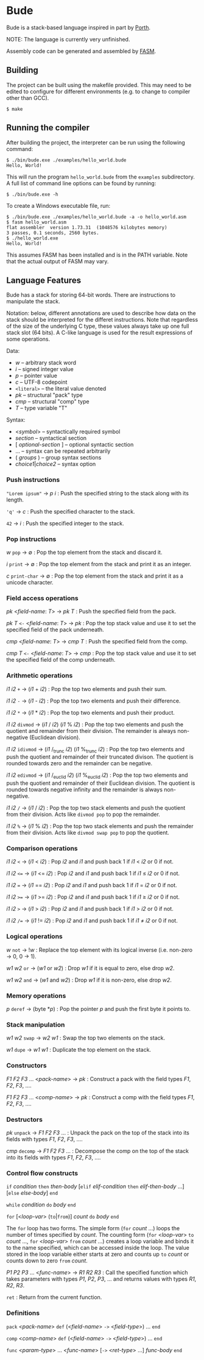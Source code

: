 # Bude
Bude is a stack-based language inspired in part by [Porth](https://gitlab.com/tsoding/porth).

NOTE: The language is currently very unfinished.

Assembly code can be generated and assembled by [FASM](https://flatassembler.net/).

## Building

The project can be built using the makefile provided. This may need to be edited to configure
for different environments (e.g. to change to compiler other than GCC).

```shell
$ make
```

## Running the compiler

After building the project, the interpreter can be run using the following command:

```shellsession
$ ./bin/bude.exe ./examples/hello_world.bude
Hello, World!
```

This will run the program `hello_world.bude` from the `examples` subdirectory. A full list of
command line options can be found by running:

```shell
$ ./bin/bude.exe -h
```

To create a Windows executable file, run:

```shellsession
$ ./bin/bude.exe ./examples/hello_world.bude -a -o hello_world.asm
$ fasm hello_world.asm
flat assembler  version 1.73.31  (1048576 kilobytes memory)
3 passes, 0.1 seconds, 2560 bytes.
$ ./hello_world.exe
Hello, World!
```

This assumes FASM has been installed and is in the PATH variable. Note that the
actual output of FASM may vary.

## Language Features

Bude has a stack for storing 64-bit words. There are instructions to manipulate the stack.

Notation: below, different annotations are used to describe how data on the stack should be
interpreted for the differet instructions. Note that regardless of the size of the underlying
C type, these values always take up one full stack slot (64 bits). A C-like language is used
for the result expressions of some operations.

Data:
* _w_ &ndash; arbitrary stack word
* _i_ &ndash; signed integer value
* _p_ &ndash; pointer value
* _c_ &ndash; UTF-8 codepoint
* `<literal>` &ndash; the literal value denoted
* _pk_ &ndash; structural "pack" type
* _cmp_ &ndash; structural "comp" type
* _T_ &ndash; type variable "T"

Syntax:
* <_symbol_> &ndash; syntactically required symbol
* _section_ &ndash; syntactical section
* [ _optional-section_ ] &ndash; optional syntactic section
* &hellip; &ndash; syntax can be repeated arbitrarily
* ( _groups_ ) &ndash; group syntax sections
* _choice1_|_choice2_ &ndash; syntax option

### Push instructions

`"Lorem ipsum"` &rarr; _p_ _i_ : Push the specified string to the stack
along with its length.

`'q'` &rarr; _c_ : Push the specified character to the stack.

`42` &rarr; _i_ : Push the specified integer to the stack.

### Pop instructions

_w_ `pop` &rarr; &varnothing; : Pop the top element from the stack and discard it.

_i_ `print` &rarr; &varnothing; : Pop the top element from the stack and print it as an integer.

_c_ `print-char` &rarr; &varnothing; : Pop the top element from the stack and print it as a
unicode character.

### Field access operations

_pk_ <_field-name_: _T_> &rarr; _pk_ _T_ : Push the specified field from the pack.

_pk_ _T_ `<-` <_field-name_: _T_> &rarr; _pk_ : Pop the top stack value and use it to set the
specified field of the pack underneath.

_cmp_ <_field-name_: _T_> &rarr; _cmp_ _T_ : Push the specified field from the comp.

_cmp_ _T_ `<-` <_field-name_: _T_> &rarr; _cmp_ : Pop the top stack value and use it to set the
specified field of the comp underneath.

### Arithmetic operations

_i1_ _i2_ `+` &rarr; (_i1_ + _i2_) : Pop the top two elements and push their sum.

_i1_ _i2_ `-` &rarr; (_i1_ - _i2_) : Pop the top two elements and push their difference.

_i1_ _i2_ `*` &rarr; (_i1_ \* _i2_) : Pop the top two elements and push their product.

_i1_ _i2_ `divmod` &rarr; (_i1_ / _i2_) (_i1_ \% _i2_) : Pop the top two elements and push the
quotient and remainder from their division. The remainder is always non-negative
(Euclidean division).

_i1_ _i2_ `idivmod` &rarr; (_i1_ /<sub>trunc</sub> _i2_) (_i1_ \%<sub>trunc</sub> _i2_) :
Pop the top two elements
and push the quotient and remainder of their truncated divison. The quotient is rounded
towards zero and the remainder can be negative.

_i1_ _i2_ `edivmod` &rarr; (_i1_ /<sub>euclid</sub> _i2_) (_i1_ \%<sub>euclid</sub> _i2_) :
Pop the top two elements and
push the quotient and remainder of their Euclidean division. The quotient is rounded towards
negative infinity and the remainder is always non-negative.

_i1_ _i2_ `/` &rarr; (_i1_ / _i2_) : Pop the top two stack elements and push the quotient from
their division. Acts like `divmod pop` to pop the remainder.

_i1_ _i2_ `%` &rarr; (_i1_ \% _i2_) : Pop the top two stack elements and push the remainder from
their division. Acts like `divmod swap pop` to pop the quotient.

### Comparison operations

_i1_ _i2_ `<` &rarr; (_i1_ < _i2_) : Pop _i2_ and _i1_ and push back 1 if _i1_ < _i2_
or 0 if not.

_i1_ _i2_ `<=` &rarr; (_i1_ <= _i2_) : Pop _i2_ and _i1_ and push back 1 if  _i1_ &le; _i2_
or 0 if not.

_i1_ _i2_ `=` &rarr; (_i1_ == _i2_) : Pop _i2_ and _i1_ and push back 1 if _i1_ = _i2_
or 0 if not.

_i1_ _i2_ `>=` &rarr; (_i1_ >= _i2_) : Pop _i2_ and _i1_ and push back 1 if _i1_ &ge; _i2_
or 0 if not.

_i1_ _i2_ `>` &rarr; (_i1_ > _i2_) : Pop _i2_ and _i1_ and push back 1 if _i1_ > _i2_
or 0 if not.

_i1_ _i2_ `/=` &rarr; (_i1_ != _i2_) : Pop _i2_ and _i1_ and push back 1 if _i1_ &ne; _i2_
or 0 if not.

### Logical operations

_w_ `not` &rarr; !_w_ : Replace the top element with its logical inverse (i.e. non-zero &rarr; 0,
0 &rarr; 1).

_w1_ _w2_ `or` &rarr; (_w1_ or _w2_) : Drop _w1_ if it is equal to zero, else drop _w2_.

_w1_ _w2_ `and` &rarr; (_w1_ and _w2_) : Drop _w1_ if it is non-zero, else drop _w2_.

### Memory operations

_p_ `deref` &rarr; (byte \*_p_) : Pop the pointer _p_ and push the first byte it points to.

### Stack manipulation

_w1_ _w2_ `swap` &rarr; _w2_ _w1_ : Swap the top two elements on the stack.

_w1_ `dupe` &rarr; _w1_ _w1_ : Duplicate the top element on the stack.

### Constructors

_F1_ _F2_ _F3_ &hellip; <_pack-name_> &rarr; _pk_ : Construct a pack with the field types
_F1_, _F2_, _F3_, &hellip;.

_F1_ _F2_ _F3_ &hellip; <_comp-name_> &rarr; _pk_ : Construct a comp with the field types
_F1_, _F2_, _F3_, &hellip;.

### Destructors

_pk_ `unpack` &rarr; _F1_ _F2_ _F3_ &hellip; : Unpack the pack on the top of the stack into its
fields with types _F1_, _F2_, _F3_, &hellip;.

_cmp_ `decomp` &rarr; _F1_ _F2_ _F3_ &hellip; : Decompose the comp on the top of the stack into
its fields with types _F1_, _F2_, _F3_, &hellip;.

### Control flow constructs

`if` _condition_ `then` _then-body_ [`elif` _elif-condition_ `then` _elif-then-body_ &hellip;]
[`else` _else-body_] `end`

`while` _condition_ `do` _body_ `end`

`for` [<_loop-var_> (`to`|`from`)] _count_ `do` _body_ `end`

The `for` loop has two forms. The simple form (`for` _count_ &hellip;) loops the number of
times specified by _count_. The counting form (`for` <_loop-var_> `to` _count_ &hellip;,
`for` <_loop-var_> `from` _count_ &hellip;) creates a loop variable and binds it to the name
specified, which can be accessed inside the loop. The value stored in the loop variable either
starts at zero and counts up `to` _count_ or counts down to zero `from` _count_.

_P1_ _P2_ _P3_ &hellip; <_func-name_> &rarr; _R1_ _R2_ _R3_ : Call the specified function which
takes parameters with types _P1_, _P2_, _P3_, &hellip; and returns values with types _R1_, _R2_,
_R3_.

`ret` : Return from the current function.

### Definitions

`pack` <_pack-name_> `def` (<_field-name_> `->` <_field-type_>) &hellip; `end`

`comp` <_comp-name_> `def` (<_field-name_> `->` <_field-type_>) &hellip; `end`

`func` <_param-type_> &hellip; <_func-name_> [`->` <_ret-type_> &hellip;] _func-body_ `end`
